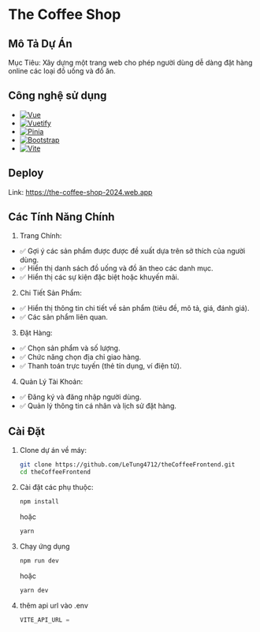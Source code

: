 # The Coffee Shop

## Mô Tả Dự Án

Mục Tiêu: Xây dựng một trang web cho phép người dùng dễ dàng đặt hàng online các loại đồ uống và đồ ăn.

## Công nghệ sử dụng

- [![Vue][Vue]][Vue-url]
- [![Vuetify][Vuetify]][Vuetify-url]
- [![Pinia][Pinia]][Pinia-url]
- [![Bootstrap][Bootstrap.com]][Bootstrap-url]
- [![Vite][Vite]][Vite-url]

## Deploy

Link: https://the-coffee-shop-2024.web.app

## Các Tính Năng Chính

1. Trang Chính:

- ✅ Gợi ý các sản phẩm được được đề xuất dựa trên sở thích của người dùng.
- ✅ Hiển thị danh sách đồ uống và đồ ăn theo các danh mục.
- ✅ Hiển thị các sự kiện đặc biệt hoặc khuyến mãi.

2. Chi Tiết Sản Phẩm:

- ✅ Hiển thị thông tin chi tiết về sản phẩm (tiêu đề, mô tả, giá, đánh giá).
- ✅ Các sản phẩm liên quan.

3. Đặt Hàng:

- ✅ Chọn sản phẩm và số lượng.
- ✅ Chức năng chọn địa chỉ giao hàng.
- ✅ Thanh toán trực tuyến (thẻ tín dụng, ví điện tử).

4. Quản Lý Tài Khoản:

- ✅ Đăng ký và đăng nhập người dùng.
- ✅ Quản lý thông tin cá nhân và lịch sử đặt hàng.

## Cài Đặt

1. Clone dự án về máy:

   ```sh
   git clone https://github.com/LeTung4712/theCoffeeFrontend.git
   cd theCoffeeFrontend
   ```

2. Cài đặt các phụ thuộc:
   ```sh
   npm install
   ```
   hoặc
   ```sh
   yarn
   ```
3. Chạy ứng dụng

   ```sh
   npm run dev
   ```

   hoặc

   ```sh
   yarn dev
   ```

4. thêm api url vào .env
   ```js
   VITE_API_URL =
   ```


<!-- MARKDOWN LINKS & IMAGES -->

[Vue]: https://img.shields.io/badge/Vue.js-35495E?style=for-the-badge&logo=vue.js&logoColor=4FC08D
[Vue-url]: https://vuejs.org/
[Vuetify]: https://img.shields.io/badge/Vuetify-007BFF?style=for-the-badge&logo=vuetify&logoColor=white
[Vuetify-url]: https://vuetifyjs.com/
[Pinia]: https://img.shields.io/badge/Pinia-646CFF?style=for-the-badge&logo=pinia&logoColor=white
[Pinia-url]: https://pinia.vuejs.org/
[Vite]: https://img.shields.io/badge/Vite-646CFF?style=for-the-badge&logo=vite&logoColor=white
[Vite-url]: https://vitejs.dev/
[Bootstrap.com]: https://img.shields.io/badge/Bootstrap-563D7C?style=for-the-badge&logo=bootstrap&logoColor=white
[Bootstrap-url]: https://getbootstrap.com/
